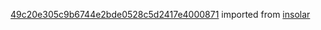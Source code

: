 [49c20e305c9b6744e2bde0528c5d2417e4000871](https://github.com/insolar/insolar/commit/49c20e305c9b6744e2bde0528c5d2417e4000871) imported from [insolar](https://github.com/insolar/insolar)
